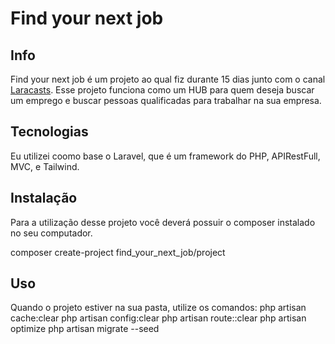 # Find your next job

## Info 

Find your next job é um projeto ao qual fiz durante 15 dias junto com o canal [Laracasts]([url](https://www.youtube.com/watch?v=SqTdHCTWqks&ab_channel=Laracasts)). Esse projeto funciona como um HUB para quem deseja buscar um emprego e buscar pessoas qualificadas para trabalhar na sua empresa. 
 
## Tecnologias

Eu utilizei coomo base o Laravel, que é um framework do PHP, APIRestFull, MVC, e Tailwind.

## Instalação
Para a utilização desse projeto você deverá possuir o composer instalado no seu computador.

composer create-project find_your_next_job/project

## Uso

Quando o projeto estiver na sua pasta, utilize os comandos:
php artisan cache:clear
php artisan config:clear
php artisan route::clear
php artisan optimize
php artisan migrate --seed
